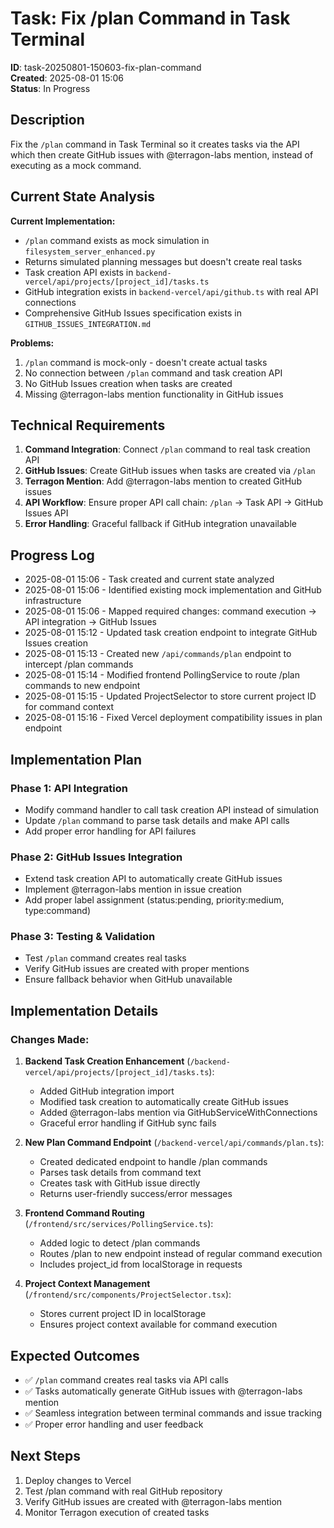 # Task: Fix /plan Command in Task Terminal

**ID**: task-20250801-150603-fix-plan-command  
**Created**: 2025-08-01 15:06  
**Status**: In Progress  

## Description

Fix the `/plan` command in Task Terminal so it creates tasks via the API which then create GitHub issues with @terragon-labs mention, instead of executing as a mock command.

## Current State Analysis

**Current Implementation:**
- `/plan` command exists as mock simulation in `filesystem_server_enhanced.py`
- Returns simulated planning messages but doesn't create real tasks
- Task creation API exists in `backend-vercel/api/projects/[project_id]/tasks.ts`
- GitHub integration exists in `backend-vercel/api/github.ts` with real API connections
- Comprehensive GitHub Issues specification exists in `GITHUB_ISSUES_INTEGRATION.md`

**Problems:**
1. `/plan` command is mock-only - doesn't create actual tasks
2. No connection between `/plan` command and task creation API
3. No GitHub Issues creation when tasks are created
4. Missing @terragon-labs mention functionality in GitHub issues

## Technical Requirements

1. **Command Integration**: Connect `/plan` command to real task creation API
2. **GitHub Issues**: Create GitHub issues when tasks are created via `/plan`
3. **Terragon Mention**: Add @terragon-labs mention to created GitHub issues
4. **API Workflow**: Ensure proper API call chain: `/plan` → Task API → GitHub Issues API
5. **Error Handling**: Graceful fallback if GitHub integration unavailable

## Progress Log

- 2025-08-01 15:06 - Task created and current state analyzed
- 2025-08-01 15:06 - Identified existing mock implementation and GitHub infrastructure
- 2025-08-01 15:06 - Mapped required changes: command execution → API integration → GitHub Issues
- 2025-08-01 15:12 - Updated task creation endpoint to integrate GitHub Issues creation
- 2025-08-01 15:13 - Created new `/api/commands/plan` endpoint to intercept /plan commands
- 2025-08-01 15:14 - Modified frontend PollingService to route /plan commands to new endpoint
- 2025-08-01 15:15 - Updated ProjectSelector to store current project ID for command context
- 2025-08-01 15:16 - Fixed Vercel deployment compatibility issues in plan endpoint

## Implementation Plan

### Phase 1: API Integration
- Modify command handler to call task creation API instead of simulation
- Update `/plan` command to parse task details and make API calls
- Add proper error handling for API failures

### Phase 2: GitHub Issues Integration  
- Extend task creation API to automatically create GitHub issues
- Implement @terragon-labs mention in issue creation
- Add proper label assignment (status:pending, priority:medium, type:command)

### Phase 3: Testing & Validation
- Test `/plan` command creates real tasks
- Verify GitHub issues are created with proper mentions
- Ensure fallback behavior when GitHub unavailable

## Implementation Details

### Changes Made:

1. **Backend Task Creation Enhancement** (`/backend-vercel/api/projects/[project_id]/tasks.ts`):
   - Added GitHub integration import
   - Modified task creation to automatically create GitHub issues
   - Added @terragon-labs mention via GitHubServiceWithConnections
   - Graceful error handling if GitHub sync fails

2. **New Plan Command Endpoint** (`/backend-vercel/api/commands/plan.ts`):
   - Created dedicated endpoint to handle /plan commands
   - Parses task details from command text
   - Creates task with GitHub issue directly
   - Returns user-friendly success/error messages

3. **Frontend Command Routing** (`/frontend/src/services/PollingService.ts`):
   - Added logic to detect /plan commands
   - Routes /plan to new endpoint instead of regular command execution
   - Includes project_id from localStorage in requests

4. **Project Context Management** (`/frontend/src/components/ProjectSelector.tsx`):
   - Stores current project ID in localStorage
   - Ensures project context available for command execution

## Expected Outcomes

- ✅ `/plan` command creates real tasks via API calls
- ✅ Tasks automatically generate GitHub issues with @terragon-labs mention
- ✅ Seamless integration between terminal commands and issue tracking
- ✅ Proper error handling and user feedback

## Next Steps

1. Deploy changes to Vercel
2. Test /plan command with real GitHub repository
3. Verify GitHub issues are created with @terragon-labs mention
4. Monitor Terragon execution of created tasks
